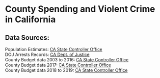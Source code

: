 # County Spending and Violent Crime in California

## Data Sources:
Population Estimates: [CA State Controller Office](https://bythenumbers.sco.ca.gov/Counties/County-Expenditures-Per-Capita/miui-wb29) \
DOJ Arrests Records: [CA Dept. of Justice](https://data-openjustice.doj.ca.gov/sites/default/files/dataset/2020-07/OnlineArrestData1980-2019.csv) \
County Budget data 2003 to 2016: [CA State Controller Office](https://bythenumbers.sco.ca.gov/Raw-Data/Counties-Raw-Data-for-Fiscal-Years-2002-03-to-2015/esdm-5xr2) \
County Budget data 2017: [CA State Controller Office](https://bythenumbers.sco.ca.gov/Raw-Data/Counties-Raw-Data-for-Fiscal-Year-2016-17/r97q-afvz) \
County Budget data 2018 to 2019: [CA State Controller Office](https://bythenumbers.sco.ca.gov/Raw-Data/Counties-Raw-Data-for-Fiscal-Years-2017-18-to-2018/5m9j-k3ce) 


